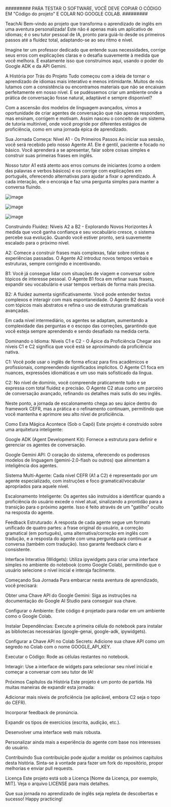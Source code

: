 ######### PARA TESTAR O SOFTWARE, VOCÊ DEVE COPIAR O CÓDIGO EM "Código do projeto" E COLAR NO GOOGLE COLAB. #########

 TeachAi
Bem-vindo ao projeto que transforma o aprendizado de inglês em uma aventura personalizada! Este não é apenas mais um aplicativo de idiomas; é o seu tutor pessoal de IA, pronto para guiá-lo desde os primeiros passos até a fluidez total, adaptando-se ao seu ritmo e nível.

Imagine ter um professor dedicado que entende suas necessidades, corrige seus erros com explicações claras e o desafia suavemente à medida que você melhora. É exatamente isso que construímos aqui, usando o poder do Google ADK e da API Gemini.

A História por Trás do Projeto
Tudo começou com a ideia de tornar o aprendizado de idiomas mais interativo e menos intimidante. Muitos de nós lutamos com a consistência ou encontramos materiais que não se encaixam perfeitamente em nosso nível. E se pudéssemos criar um ambiente onde a prática de conversação fosse natural, adaptável e sempre disponível?

Com a ascensão dos modelos de linguagem avançados, vimos a oportunidade de criar agentes de conversação que não apenas respondem, mas ensinam, corrigem e motivam. Assim nasceu o conceito de um sistema de tutoria multinível, onde você progride por diferentes estágios de proficiência, como em uma jornada épica de aprendizado.

Sua Jornada Começa: Nível A1 - Os Primeiros Passos
Ao iniciar sua sessão, você será recebido pelo nosso Agente A1. Ele é gentil, paciente e focado no básico. Você aprenderá a se apresentar, falar sobre coisas simples e construir suas primeiras frases em inglês.

Nosso tutor A1 está atento aos erros comuns de iniciantes (como a ordem das palavras e verbos básicos) e os corrige com explicações em português, oferecendo alternativas para ajudar a fixar o aprendizado. A cada interação, ele o encoraja e faz uma pergunta simples para manter a conversa fluindo.


![image](https://github.com/user-attachments/assets/f314db00-ff0b-4acc-8f48-67a0d34421f6)

![image](https://github.com/user-attachments/assets/4d5ff549-0649-4548-83f2-184c3f11b9bf)

![image](https://github.com/user-attachments/assets/f37c34e3-94d0-4c52-8269-5c5496ccfbfd)


Construindo Fluidez: Níveis A2 a B2 - Explorando Novos Horizontes
À medida que você ganha confiança e seu vocabulário cresce, o sistema percebe sua evolução. Quando você estiver pronto, será suavemente escalado para o próximo nível.

A2: Comece a construir frases mais complexas, falar sobre rotinas e experiências passadas. O Agente A2 introduz novos tempos verbais e estruturas, sempre corrigindo e incentivando.

B1: Você já consegue lidar com situações de viagem e conversar sobre tópicos de interesse pessoal. O Agente B1 foca em refinar suas frases, expandir seu vocabulário e usar tempos verbais de forma mais precisa.

B2: A fluidez aumenta significativamente. Você pode entender textos complexos e interagir com mais espontaneidade. O Agente B2 desafia você com tópicos mais abstratos e refina o uso de estruturas gramaticais avançadas.

Em cada nível intermediário, os agentes se adaptam, aumentando a complexidade das perguntas e o escopo das correções, garantindo que você esteja sempre aprendendo e sendo desafiado na medida certa.

Dominando o Idioma: Níveis C1 e C2 - O Ápice da Proficiência
Chegar aos níveis C1 e C2 significa que você está se aproximando da proficiência nativa.

C1: Você pode usar o inglês de forma eficaz para fins acadêmicos e profissionais, compreendendo significados implícitos. O Agente C1 foca em nuances, expressões idiomáticas e um uso mais sofisticado da língua.

C2: No nível de domínio, você compreende praticamente tudo e se expressa com total fluidez e precisão. O Agente C2 atua como um parceiro de conversação avançado, refinando os detalhes mais sutis do seu inglês.

Neste ponto, a jornada de escalonamento chega ao seu ápice dentro do framework CEFR, mas a prática e o refinamento continuam, permitindo que você mantenha e aprimore seu alto nível de proficiência.

Como Esta Mágica Acontece (Sob o Capô)
Este projeto é construído sobre uma arquitetura inteligente:

Google ADK (Agent Development Kit): Fornece a estrutura para definir e gerenciar os agentes de conversação.

Google Gemini API: O coração do sistema, oferecendo os poderosos modelos de linguagem (gemini-2.0-flash ou outros) que alimentam a inteligência dos agentes.

Sistema Multi-Agente: Cada nível CEFR (A1 a C2) é representado por um agente especializado, com instruções e foco gramatical/vocabular apropriados para aquele nível.

Escalonamento Inteligente: Os agentes são instruídos a identificar quando a proficiência do usuário excede o nível atual, sinalizando a prontidão para a transição para o próximo agente. Isso é feito através de um "gatilho" oculto na resposta do agente.

Feedback Estruturado: A resposta de cada agente segue um formato unificado de quatro partes: a frase original do usuário, a correção gramatical (em português), uma alternativa/correção em inglês com tradução, e a resposta do agente com uma pergunta para continuar a conversa (também com tradução). Isso garante feedback claro e consistente.

Interface Interativa (Widgets): Utiliza ipywidgets para criar uma interface simples no ambiente do notebook (como Google Colab), permitindo que o usuário selecione o nível inicial e interaja facilmente.

Começando Sua Jornada
Para embarcar nesta aventura de aprendizado, você precisará:

Obter uma Chave API do Google Gemini: Siga as instruções na documentação do Google AI Studio para conseguir sua chave.

Configurar o Ambiente: Este código é projetado para rodar em um ambiente como o Google Colab.

Instalar Dependências: Execute a primeira célula do notebook para instalar as bibliotecas necessárias (google-genai, google-adk, ipywidgets).

Configurar a Chave API no Colab Secrets: Adicione sua chave API como um segredo no Colab com o nome GOOGLE_API_KEY.

Executar o Código: Rode as células restantes no notebook.

Interagir: Use a interface de widgets para selecionar seu nível inicial e começar a conversar com seu tutor de IA!

Próximos Capítulos da História
Este projeto é um ponto de partida. Há muitas maneiras de expandir esta jornada:

Adicionar mais níveis de proficiência (se aplicável, embora C2 seja o topo do CEFR).

Incorporar feedback de pronúncia.

Expandir os tipos de exercícios (escrita, audição, etc.).

Desenvolver uma interface web mais robusta.

Personalizar ainda mais a experiência do agente com base nos interesses do usuário.

Contribuindo
Sua contribuição pode ajudar a moldar os próximos capítulos desta história. Sinta-se à vontade para fazer um fork do repositório, propor melhorias e enviar pull requests.

Licença
Este projeto está sob a Licença [Nome da Licença, por exemplo, MIT]. Veja o arquivo LICENSE para mais detalhes.

Que sua jornada no aprendizado de inglês seja repleta de descobertas e sucesso! Happy practicing!
